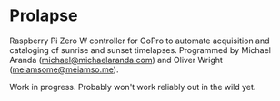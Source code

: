 # Prolapse
Raspberry Pi Zero W controller for GoPro to automate acquisition and cataloging of sunrise and sunset timelapses.
Programmed by Michael Aranda (michael@michaelaranda.com) and Oliver Wright (meiamsome@meiamso.me).

Work in progress. Probably won't work reliably out in the wild yet.
